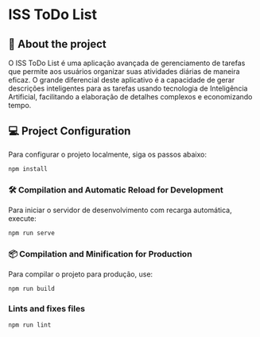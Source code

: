 # ISS ToDo List

## 🚀 About the project

O ISS ToDo List é uma aplicação avançada de gerenciamento de tarefas que permite aos usuários organizar suas atividades diárias de maneira eficaz. O grande diferencial deste aplicativo é a capacidade de gerar descrições inteligentes para as tarefas usando tecnologia de Inteligência Artificial, facilitando a elaboração de detalhes complexos e economizando tempo.

## 💻 Project Configuration

Para configurar o projeto localmente, siga os passos abaixo:

```bash
npm install
```

### 🛠️ Compilation and Automatic Reload for Development
Para iniciar o servidor de desenvolvimento com recarga automática, execute:
```bash
npm run serve
```

### 📦 Compilation and Minification for Production
Para compilar o projeto para produção, use:
```
npm run build
```

### Lints and fixes files
```
npm run lint
```

